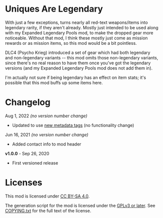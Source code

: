 Uniques Are Legendary
=====================

With just a few exceptions, turns nearly all red-text weapons/items into
legendary rarity, if they aren't already.  Mostly just intended to be used
along with my Expanded Legendary Pools mod, to make the dropped gear more
noticeable.  Without that mod, I think these mostly just come as mission
rewards or as mission items, so this mod would be a bit pointless.

DLC4 (Psycho Krieg) introduced a set of gear which had both legendary and
non-legendary variants -- this mod omits those non-legendary variants, since
there's no real reason to have them once you've got the legendary versions
(and my Expanded Legendary Pools mod does not add them in).

I'm actually not sure if being legendary has an effect on item stats; it's
possible that this mod buffs up some items here.

Changelog
=========

Aug 1, 2022 *(no version number change)*
 * Updated to use [new metadata tags](https://github.com/apple1417/blcmm-parsing/tree/master/blimp)
   (no functionality change)

Jun 16, 2021 *(no version number change)*
 * Added contact info to mod header

**v1.0.0** - Sep 26, 2020
 * First versioned release
 
Licenses
========

This mod is licensed under [CC BY-SA 4.0](https://creativecommons.org/licenses/by-sa/4.0/).

The generation script for the mod is licensed under the
[GPLv3 or later](https://www.gnu.org/licenses/quick-guide-gplv3.html).
See [COPYING.txt](../../COPYING.txt) for the full text of the license.

